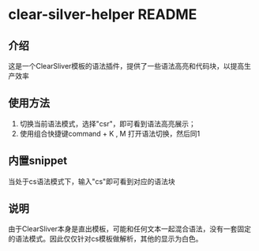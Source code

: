 # clear-silver-helper README

## 介绍

这是一个ClearSliver模板的语法插件，提供了一些语法高亮和代码块，以提高生产效率

## 使用方法

1. 切换当前语法模式，选择"csr"，即可看到语法高亮展示；
2. 使用组合快捷键command + K , M 打开语法切换，然后同1

## 内置snippet

当处于cs语法模式下，输入"cs"即可看到对应的语法块

## 说明

由于ClearSliver本身是直出模板，可能和任何文本一起混合语法，没有一套固定的语法模式。因此仅仅针对cs模板做解析，其他的显示为白色。
